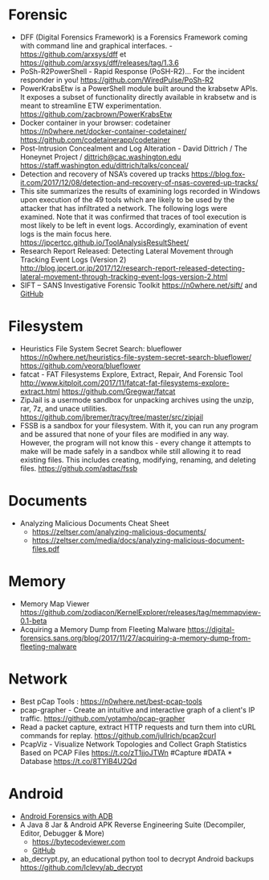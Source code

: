 Forensic
======

* DFF (Digital Forensics Framework) is a Forensics Framework coming with command line and graphical interfaces. - https://github.com/arxsys/dff et https://github.com/arxsys/dff/releases/tag/1.3.6
* PoSh-R2PowerShell - Rapid Response (PoSH-R2)... For the incident responder in you! https://github.com/WiredPulse/PoSh-R2
* PowerKrabsEtw is a PowerShell module built around the krabsetw APIs. It exposes a subset of functionality directly available in krabsetw and is meant to streamline ETW experimentation. https://github.com/zacbrown/PowerKrabsEtw
* Docker container in your browser: codetainer https://n0where.net/docker-container-codetainer/ https://github.com/codetainerapp/codetainer
* Post-Intrusion Concealment and Log Alteration - David Dittrich / The Honeynet Project / dittrich@cac.washington.edu https://staff.washington.edu/dittrich/talks/conceal/
* Detection and recovery of NSA’s covered up tracks https://blog.fox-it.com/2017/12/08/detection-and-recovery-of-nsas-covered-up-tracks/
* This site summarizes the results of examining logs recorded in Windows upon execution of the 49 tools which are likely to be used by the attacker that has infiltrated a network. The following logs were examined. Note that it was confirmed that traces of tool execution is most likely to be left in event logs. Accordingly, examination of event logs is the main focus here. https://jpcertcc.github.io/ToolAnalysisResultSheet/
* Research Report Released: Detecting Lateral Movement through Tracking Event Logs (Version 2) http://blog.jpcert.or.jp/2017/12/research-report-released-detecting-lateral-movement-through-tracking-event-logs-version-2.html
* SIFT – SANS Investigative Forensic Toolkit https://n0where.net/sift/ and [GitHub](https://github.com/sans-dfir/sift-bootstrap)

# Filesystem
* Heuristics File System Secret Search: blueflower https://n0where.net/heuristics-file-system-secret-search-blueflower/ https://github.com/veorq/blueflower
* fatcat - FAT Filesystems Explore, Extract, Repair, And Forensic Tool http://www.kitploit.com/2017/11/fatcat-fat-filesystems-explore-extract.html https://github.com/Gregwar/fatcat
* ZipJail is a usermode sandbox for unpacking archives using the unzip, rar, 7z, and unace utilities.  https://github.com/jbremer/tracy/tree/master/src/zipjail
* FSSB is a sandbox for your filesystem. With it, you can run any program and be assured that none of your files are modified in any way. However, the program will not know this - every change it attempts to make will be made safely in a sandbox while still allowing it to read existing files. This includes creating, modifying, renaming, and deleting files. https://github.com/adtac/fssb

# Documents
* Analyzing Malicious Documents Cheat Sheet 
	* https://zeltser.com/analyzing-malicious-documents/
	* https://zeltser.com/media/docs/analyzing-malicious-document-files.pdf

# Memory
* Memory Map Viewer https://github.com/zodiacon/KernelExplorer/releases/tag/memmapview-0.1-beta
* Acquiring a Memory Dump from Fleeting Malware https://digital-forensics.sans.org/blog/2017/11/27/acquiring-a-memory-dump-from-fleeting-malware

# Network
* Best pCap Tools : https://n0where.net/best-pcap-tools
* pcap-grapher - Create an intuitive and interactive graph of a client's IP traffic. https://github.com/yotamho/pcap-grapher
* Read a packet capture, extract HTTP requests and turn them into cURL commands for replay. https://github.com/jullrich/pcap2curl
* PcapViz - Visualize Network Topologies and Collect Graph Statistics Based on PCAP Files https://t.co/zT1jjoJTWn #Capture #DATA * Database https://t.co/8TYIB4U2Qd

# Android
* [Android Forensics with ADB](https://blog.nviso.be/2017/12/22/intercepting-https-traffic-from-apps-on-android-7-using-magisk-burp/)
* A Java 8 Jar & Android APK Reverse Engineering Suite (Decompiler, Editor, Debugger & More) 
	* https://bytecodeviewer.com
	* [GitHub](https://github.com/Konloch/bytecode-viewer)
* ab_decrypt.py, an educational python tool to decrypt Android backups https://github.com/lclevy/ab_decrypt
